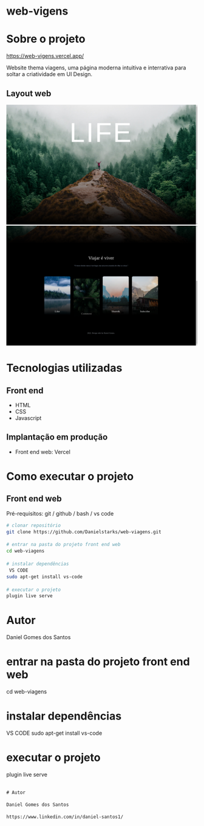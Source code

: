 # web-vigens

# Sobre o projeto
https://web-vigens.vercel.app/

Website thema viagens, uma página moderna intuitiva e interrativa para soltar a criatividade em UI Design.

## Layout web
![Web 1](https://github.com/Danielstarks/web-viagens/blob/main/img/web-vg1.png)
![Web 2](https://github.com/Danielstarks/web-viagens/blob/main/img/web-vg2.png)

# Tecnologias utilizadas
## Front end
- HTML
- CSS
- Javascript

## Implantação em produção
- Front end web: Vercel

# Como executar o projeto


## Front end web
Pré-requisitos: git / github / bash / vs code 

```bash
# clonar repositório
git clone https://github.com/Danielstarks/web-viagens.git

# entrar na pasta do projeto front end web
cd web-viagens

# instalar dependências
 VS CODE
sudo apt-get install vs-code
 
# executar o projeto
plugin live serve
```

# Autor

Daniel Gomes dos Santos


# entrar na pasta do projeto front end web
cd web-viagens

# instalar dependências
 VS CODE
sudo apt-get install vs-code
 
# executar o projeto
plugin live serve
```

# Autor

Daniel Gomes dos Santos

https://www.linkedin.com/in/daniel-santos1/

